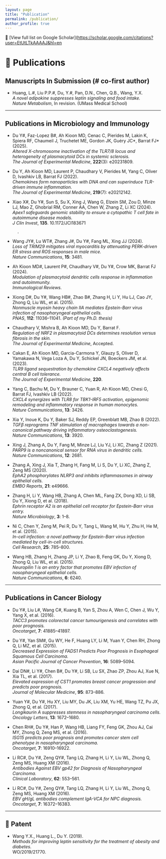 ```yaml
---
layout: page
title: "Publication"
permalink: /publication/
author_profile: true
---
```



🔗 [View full list on Google Scholar](https://scholar.google.com/citations?user=EtUtLTkAAAAJ&hl=en

# 📝 Publications

## Manuscripts In Submission (# co-first author)

- Huang, L.#, Liu P.P.#, Du, Y.#, Pan, D.N., Chen, Q.B., Wang, Y.X.  
  *A novel adipokine suppresses leptin signaling and food intake.*  
  _Nature Metabolism_, In revision. (UMass Medical School)

---

## Publications in Microbiology and Immunology

- Du Y#, Faz-Lopez B#, Ah Kioon MD, Cenac C, Pierides M, Lakin K, Spiera RF, Chaumeil J, Truchetet ME, Gordon JK, Guéry JC*, Barrat FJ* (2025).  
  *Altered X-chromosome inactivation of the TLR7/8 locus and heterogeneity of plasmacytoid DCs in systemic sclerosis.*  
  _The Journal of Experimental Medicine_, **222**(3): e20231809.

- Du Y, Ah Kioon MD, Laurent P, Chaudhary V, Pierides M, Yang C, Oliver D, Ivashkiv LB, Barrat FJ (2022).  
  *Chemokines form nanoparticles with DNA and can superinduce TLR-driven immune inflammation.*  
  _The Journal of Experimental Medicine_, **219**(7): e20212142.

- Xiao X#, Du Y#, Sun S, Su X, Xing J, Wang G, Elzein SM, Zou D, Minze LJ, Mao Z, Ghobrial RM, Conner AA, Chen W, Zhang Z, Li XC (2024).  
  *Apex1 safeguards genomic stability to ensure a cytopathic T cell fate in autoimmune disease models.*  
  _J Clin Invest_, **135**. 10.1172/JCI183671
        
        
        
        
        
        
        
        
        
        
        
        
        
        
        
        .

- Wang JY#, Lu WT#, Zhang J#, Du Y#, Fang ML, Xing JJ (2024).  
  *Loss of TRIM29 mitigates viral myocarditis by attenuating PERK-driven ER stress and ROS responses in male mice.*  
  _Nature Communications_, **15**: 3481.

- Ah Kioon MD#, Laurent P#, Chaudhary V#, Du Y#, Crow MK, Barrat FJ (2024).  
  *Modulation of plasmacytoid dendritic cells response in inflammation and autoimmunity.*  
  _Immunological Reviews._

- Xiong D#, Du Y#, Wang HB#, Zhao B#, Zhang H, Li Y, Hu LJ, Cao JY, Zhong Q, Liu WL, et al. (2015).  
  *Nonmuscle myosin heavy chain IIA mediates Epstein-Barr virus infection of nasopharyngeal epithelial cells.*  
  _PNAS_, **112**: 11036–11041. _(Part of my Ph.D. thesis)_

- Chaudhary V, Mishra B, Ah Kioon MD, Du Y, Barrat F.  
  *Regulation of NRF2 in plasmacytoid DCs determines resolution versus fibrosis in the skin.*  
  _The Journal of Experimental Medicine_, Accepted.

- Cakan E, Ah Kioon MD, Garcia-Carmona Y, Glauzy S, Oliver D, Yamakawa N, Vega Loza A, Du Y, Schickel JN, Boeckers JM, et al. (2023).  
  *TLR9 ligand sequestration by chemokine CXCL4 negatively affects central B cell tolerance.*  
  _The Journal of Experimental Medicine_, **220**.

- Yang C, Bachu M, Du Y, Brauner C, Yuan R, Ah Kioon MD, Chesi G, Barrat FJ, Ivashkiv LB (2022).  
  *CXCL4 synergizes with TLR8 for TBK1-IRF5 activation, epigenomic remodeling and inflammatory response in human monocytes.*  
  _Nature Communications_, **13**: 3426.

- Xia Y, Inoue K, Du Y, Baker SJ, Reddy EP, Greenblatt MB, Zhao B (2022).  
  *TGFβ reprograms TNF stimulation of macrophages towards a non-canonical pathway driving inflammatory osteoclastogenesis.*  
  _Nature Communications_, **13**: 3920.

- Xing J, Zhang A, Du Y, Fang M, Minze LJ, Liu YJ, Li XC, Zhang Z (2021).  
  *PARP9 is a noncanonical sensor for RNA virus in dendritic cells.*  
  _Nature Communications_, **12**: 2681.

- Zhang A, Xing J, Xia T, Zhang H, Fang M, Li S, Du Y, Li XC, Zhang Z, Zeng MS (2020).  
  *EphA2 phosphorylates NLRP3 and inhibits inflammasomes in airway epithelial cells.*  
  _EMBO Reports_, **21**: e49666.

- Zhang H, Li Y, Wang HB, Zhang A, Chen ML, Fang ZX, Dong XD, Li SB, Du Y, Xiong D, et al. (2018).  
  *Ephrin receptor A2 is an epithelial cell receptor for Epstein-Barr virus entry.*  
  _Nature Microbiology_, **3**: 1–8.

- Ni C, Chen Y, Zeng M, Pei R, Du Y, Tang L, Wang M, Hu Y, Zhu H, He M, et al. (2015).  
  *In-cell infection: a novel pathway for Epstein-Barr virus infection mediated by cell-in-cell structures.*  
  _Cell Research_, **25**: 785–800.

- Wang HB, Zhang H, Zhang JP, Li Y, Zhao B, Feng GK, Du Y, Xiong D, Zhong Q, Liu WL, et al. (2015).  
  *Neuropilin 1 is an entry factor that promotes EBV infection of nasopharyngeal epithelial cells.*  
  _Nature Communications_, **6**: 6240.

---

## Publications in Cancer Biology

- Du Y#, Liu L#, Wang C#, Kuang B, Yan S, Zhou A, Wen C, Chen J, Wu Y, Yang X, et al. (2016).  
  *TACC3 promotes colorectal cancer tumourigenesis and correlates with poor prognosis.*  
  _Oncotarget_, **7**: 41885–41897.

- Du Y#, Yan SM#, Gu WY, He F, Huang LY, Li M, Yuan Y, Chen RH, Zhong Q, Li MZ, et al. (2015).  
  *Decreased Expression of FADS1 Predicts Poor Prognosis in Esophageal Squamous Cell Carcinoma.*  
  _Asian Pacific Journal of Cancer Prevention_, **16**: 5089–5094.

- Dai DN#, Li Y#, Chen B#, Du Y#, Li SB, Lu SX, Zhao ZP, Zhou AJ, Xue N, Xia TL, et al. (2017).  
  *Elevated expression of CST1 promotes breast cancer progression and predicts poor prognosis.*  
  _Journal of Molecular Medicine_, **95**: 873–886.

- Yuan Y#, Du Y#, Hu XY, Liu MY, Du JK, Liu XM, Yu HE, Wang TZ, Pu JX, Zhong Q, et al. (2017).  
  *Longikaurin A suppresses stemness in nasopharyngeal carcinoma cells.*  
  _Oncology Letters_, **13**: 1672–1680.

- Chen RH#, Du Y#, Han P, Wang HB, Liang FY, Feng GK, Zhou AJ, Cai MY, Zhong Q, Zeng MS, et al. (2016).  
  *ISG15 predicts poor prognosis and promotes cancer stem cell phenotype in nasopharyngeal carcinoma.*  
  _Oncotarget_, **7**: 16910–16922.

- Li RC#, Du Y#, Zeng QY#, Tang LQ, Zhang H, Li Y, Liu WL, Zhong Q, Zeng MS, Huang XM (2016).  
  *Antibodies Against EBV gp42 for Diagnosis of Nasopharyngeal Carcinoma.*  
  _Clinical Laboratory_, **62**: 553–561.

- Li RC#, Du Y#, Zeng QY#, Tang LQ, Zhang H, Li Y, Liu WL, Zhong Q, Zeng MS, Huang XM (2016).  
  *EBV gH/gL antibodies complement IgA-VCA for NPC diagnosis.*  
  _Oncotarget_, **7**: 16372–16383.

---

## 📜 Patent

- Wang Y.X., Huang L., Du Y. (2019).  
  *Methods for improving leptin sensitivity for the treatment of obesity and diabetes.*  
  WO/2019/21770.
